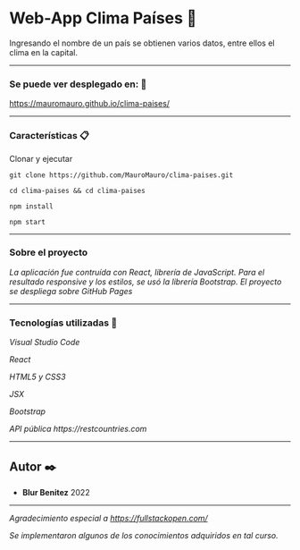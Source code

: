# Web-App Clima Países 🎏

Ingresando el nombre de un país se obtienen varios datos, entre ellos el clima en la capital.

---

### Se puede ver desplegado en: 🐲
https://mauromauro.github.io/clima-paises/

---

### Características 📋

Clonar y ejecutar

    git clone https://github.com/MauroMauro/clima-paises.git

    cd clima-paises && cd clima-paises

    npm install

    npm start

---

### Sobre el proyecto

_La aplicación fue contruída con React, librería de JavaScript.
Para el resultado responsive y los estilos, se usó la librería Bootstrap.
El proyecto se despliega sobre GitHub Pages_


---
### Tecnologías utilizadas 🔧

_Visual Studio Code_

_React_

_HTML5 y CSS3_

_JSX_

_Bootstrap_

_API pública https://restcountries.com_


---

## Autor ✒️

* **Blur Benitez** 
2022

---

_Agradecimiento especial a https://fullstackopen.com/_


_Se implementaron algunos de los conocimientos adquiridos en tal curso._

